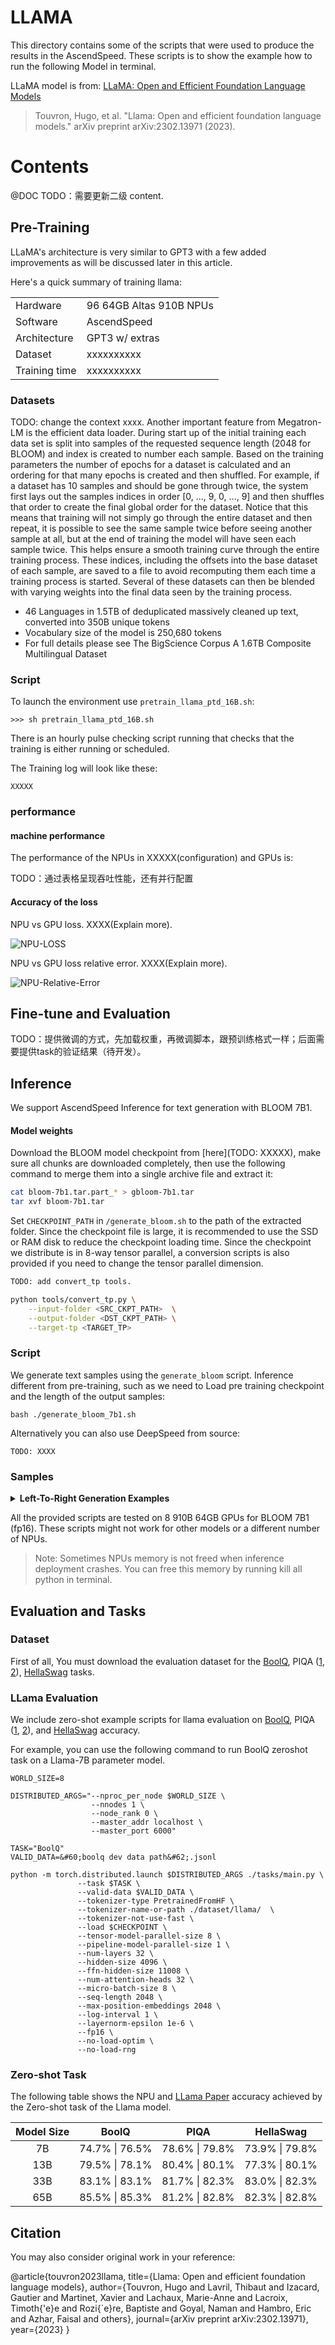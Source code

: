 # LLAMA

This directory contains some of the scripts that were used to produce the results in the AscendSpeed. These scripts is to show the example how to run the following Model in terminal.

LLaMA model is from: [LLaMA: Open and Efficient Foundation Language Models](https://arxiv.org/abs/2302.13971)

> Touvron, Hugo, et al. "Llama: Open and efficient foundation language models." arXiv preprint arXiv:2302.13971 (2023).
# Contents

@DOC TODO：需要更新二级 content.

## Pre-Training

LLaMA's architecture is very similar to GPT3 with a few added improvements as will be discussed later in this article.

Here's a quick summary of training llama:

|               |                             |
| :-----        | :-------------              |
| Hardware      | 96 64GB Altas 910B NPUs     |
| Software      | AscendSpeed                 |
| Architecture  | GPT3 w/ extras              |
| Dataset       | xxxxxxxxxx                  |
| Training time | xxxxxxxxxx                  |

### Datasets

TODO: change the context xxxx. Another important feature from Megatron-LM is the efficient data loader. During start up of the initial training each data set is split into samples of the requested sequence length (2048 for BLOOM) and index is created to number each sample. Based on the training parameters the number of epochs for a dataset is calculated and an ordering for that many epochs is created and then shuffled. For example, if a dataset has 10 samples and should be gone through twice, the system first lays out the samples indices in order [0, ..., 9, 0, ..., 9] and then shuffles that order to create the final global order for the dataset. Notice that this means that training will not simply go through the entire dataset and then repeat, it is possible to see the same sample twice before seeing another sample at all, but at the end of training the model will have seen each sample twice. This helps ensure a smooth training curve through the entire training process. These indices, including the offsets into the base dataset of each sample, are saved to a file to avoid recomputing them each time a training process is started. Several of these datasets can then be blended with varying weights into the final data seen by the training process.

- 46 Languages in 1.5TB of deduplicated massively cleaned up text, converted into 350B unique tokens
- Vocabulary size of the model is 250,680 tokens
- For full details please see The BigScience Corpus A 1.6TB Composite Multilingual Dataset

### Script

To launch the environment use `pretrain_llama_ptd_16B.sh`:

```Shell
>>> sh pretrain_llama_ptd_16B.sh
```

There is an hourly pulse checking script running that checks that the training is either running or scheduled.

The Training log will look like these:

```Shell
XXXXX
```

### performance

#### machine performance

The performance of the NPUs in XXXXX(configuration) and GPUs is:

TODO：通过表格呈现吞吐性能，还有并行配置

#### Accuracy of the loss

NPU vs GPU loss. XXXX(Explain more).

![NPU-LOSS](./images/7b_lm_loss.png)

NPU vs GPU loss relative error. XXXX(Explain more).

![NPU-Relative-Error](./images/relative_error.png)

## Fine-tune and Evaluation

TODO：提供微调的方式，先加载权重，再微调脚本，跟预训练格式一样；后面需要提供task的验证结果（待开发）。

## Inference

We support AscendSpeed Inference for text generation with BLOOM 7B1.

#### Model weights

Download the BLOOM model checkpoint from [here](TODO: XXXXX), make sure all chunks are downloaded completely, then use the following command to merge them into a single archive file and extract it:

```bash
cat bloom-7b1.tar.part_* > gbloom-7b1.tar
tar xvf bloom-7b1.tar
```

Set `CHECKPOINT_PATH` in `/generate_bloom.sh` to the path of the extracted folder. Since the checkpoint file is large, it is recommended to use the SSD or RAM disk to reduce the checkpoint loading time. Since the checkpoint we distribute is in 8-way tensor parallel, a conversion scripts is also provided if you need to change the tensor parallel dimension.

```bash
TODO: add convert_tp tools.

python tools/convert_tp.py \
    --input-folder <SRC_CKPT_PATH>  \
    --output-folder <DST_CKPT_PATH> \
    --target-tp <TARGET_TP>
```

### Script

We generate text samples using the `generate_bloom` script. Inference different from pre-training, such as we need to Load pre training checkpoint and the length of the output samples:

```shell
bash ./generate_bloom_7b1.sh
```

Alternatively you can also use DeepSpeed from source:

```Shell
TODO: XXXX
```

### Samples

<details>
<summary><b>Left-To-Right Generation Examples</b></summary>
    
#### Example 1
Input: Who is the greatest artist? The greatest artist is ?

Output: TODO: XXXX.

#### Example 2 (Chinese)
Input: 问题：冬天，中国哪座城市最适合避寒？问题描述：能推荐一些国内适合冬天避寒的城市吗？回答用户：旅游爱好者 回答：?
  
Output: 问题: XXXX.
</details>

All the provided scripts are tested on 8 910B 64GB GPUs for BLOOM 7B1 (fp16). These scripts might not work for other models or a different number of NPUs.

> Note: Sometimes NPUs memory is not freed when inference deployment crashes. You can free this memory by running kill all python in terminal.

## Evaluation and Tasks

### Dataset

First of all, You must download the evaluation dataset for the [BoolQ](https://storage.googleapis.com/boolq/dev.jsonl), PIQA ([1](https://yonatanbisk.com/piqa/data/valid.jsonl), [2](https://yonatanbisk.com/piqa/data/valid-labels.lst)), [HellaSwag](https://github.com/rowanz/hellaswag/tree/master/data/hellaswag_val.jsonl) tasks.

### LLama Evaluation

We include zero-shot example scripts for llama evaluation on [BoolQ](https://storage.googleapis.com/boolq/dev.jsonl), PIQA ([1](https://yonatanbisk.com/piqa/data/valid.jsonl), [2](https://yonatanbisk.com/piqa/data/valid-labels.lst)), and [HellaSwag](https://github.com/rowanz/hellaswag/tree/master/data/hellaswag_val.jsonl) accuracy.

For example, you can use the following command to run BoolQ zeroshot task on a Llama-7B parameter model.

```Shell
WORLD_SIZE=8

DISTRIBUTED_ARGS="--nproc_per_node $WORLD_SIZE \
                  --nnodes 1 \
                  --node_rank 0 \
                  --master_addr localhost \
                  --master_port 6000"

TASK="BoolQ"
VALID_DATA=&#60;boolq dev data path&#62;.jsonl

python -m torch.distributed.launch $DISTRIBUTED_ARGS ./tasks/main.py \
               --task $TASK \
               --valid-data $VALID_DATA \
               --tokenizer-type PretrainedFromHF \
               --tokenizer-name-or-path ./dataset/llama/  \
               --tokenizer-not-use-fast \
               --load $CHECKPOINT \
               --tensor-model-parallel-size 8 \
               --pipeline-model-parallel-size 1 \
               --num-layers 32 \
               --hidden-size 4096 \
               --ffn-hidden-size 11008 \
               --num-attention-heads 32 \
               --micro-batch-size 8 \
               --seq-length 2048 \
               --max-position-embeddings 2048 \
               --log-interval 1 \
               --layernorm-epsilon 1e-6 \
               --fp16 \
               --no-load-optim \
               --no-load-rng
```

### Zero-shot Task


The following table shows the NPU and [LLama Paper](https://arxiv.org/abs/2302.13971) accuracy achieved by the Zero-shot task of the Llama model. 

| Model Size | BoolQ | PIQA | HellaSwag |
| :---: | :---: | :---: | :---: |
| 7B   | 74.7% \| 76.5% | 78.6% \| 79.8% | 73.9% \| 79.8% | 
| 13B  | 79.5% \| 78.1% | 80.4% \| 80.1% | 77.3% \| 80.1% | 
| 33B  | 83.1% \| 83.1% | 81.7% \| 82.3% | 83.0% \| 82.3% |
| 65B  | 85.5% \| 85.3% | 81.2% \| 82.8% | 82.3% \| 82.8% |

## Citation

You may also consider original work in your reference:

@article{touvron2023llama,
  title={Llama: Open and efficient foundation language models},
  author={Touvron, Hugo and Lavril, Thibaut and Izacard, Gautier and Martinet, Xavier and Lachaux, Marie-Anne and Lacroix, Timoth{\'e}e and Rozi{\`e}re, Baptiste and Goyal, Naman and Hambro, Eric and Azhar, Faisal and others},
  journal={arXiv preprint arXiv:2302.13971},
  year={2023}
}
